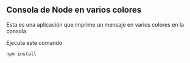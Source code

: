 
## Consola de Node en varios colores

Esta es una aplicación que imprime un mensaje en varios colores en la consola

Ejecuta este comando 

```
npm install
```
